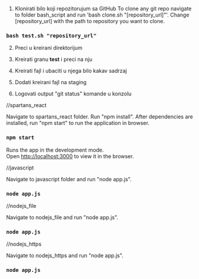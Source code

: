 <!-- # Bash Script
To run bash script type "bash [name of the file (including .sh extension)] [reposti]
### `bash test.sh "repository_url"` -->

1. Klonirati bilo koji repozitorujum sa GitHub
To clone any git repo navigate to folder bash_script and run 'bash clone.sh "[repository_url]"'. Change [repository_url] with the path to repository you want to clone.
### `bash test.sh "repository_url"`

2. Preci u kreirani direktorijum

3. Kreirati granu __test__ i preci na nju

4. Kreirati fajl i ubaciti u njega bilo kakav sadrzaj
5. Dodati kreirani fajl na staging
6. Logovati output "git status" komande u konzolu

//spartans_react

Navigate to spartans_react folder. Run "npm install". After dependencies are installed, run "npm start" to run the application in browser. 
### `npm start`

Runs the app in the development mode.\
Open [http://localhost:3000](http://localhost:3000) to view it in the browser.

//javascript

Navigate to javascript folder and run "node app.js".
### `node app.js`

//nodejs_file

Navigate to nodejs_file and run "node app.js".
### `node app.js`


//nodejs_https

Navigate to nodejs_https and run "node app.js".
### `node app.js`


